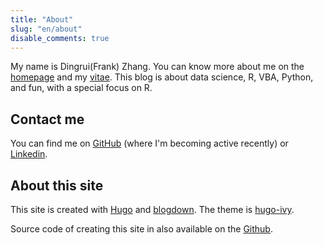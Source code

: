 ```yaml
---
title: "About"
slug: "en/about"
disable_comments: true
---
```


My name is Dingrui(Frank) Zhang. You can know more about me on the [homepage](/) and my [vitae](../vitae/). This blog is about data science, R, VBA, Python, and fun, with a special focus on R. 

## Contact me

You can find me on [GitHub](https://github.com/frankzhangsyd/) (where I'm becoming active recently) or [Linkedin](https://www.linkedin.com/in/dingrui-zhang/).

## About this site

This site is created with [Hugo](https://gohugo.io) and [blogdown](https://github.com/rstudio/blogdown). The theme is [hugo-ivy](https://github.com/yihui/hugo-ivy).  

Source code of creating this site in also available on the [Github](https://github.com/frankzhangsyd/ding-rui.org).

